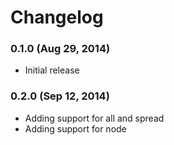 # Changelog

### 0.1.0 (Aug 29, 2014)

- Initial release

### 0.2.0 (Sep 12, 2014)

- Adding support for all and spread
- Adding support for node